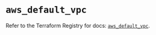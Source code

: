 # `aws_default_vpc`

Refer to the Terraform Registry for docs: [`aws_default_vpc`](https://registry.terraform.io/providers/hashicorp/aws/3.76.1/docs/resources/default_vpc).
